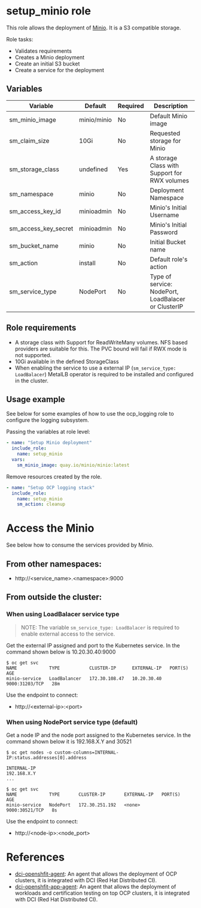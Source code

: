 # setup_minio role

This role allows the deployment of [Minio](https://min.io/). It is a S3 compatible storage.

Role tasks:
  - Validates requirements
  - Creates a Minio deployment
  - Create an initial S3 bucket
  - Create a service for the deployment

## Variables

| Variable                               | Default                       | Required   | Description                                         |
| -------------------------------------- | ----------------------------- | ---------- | ----------------------------------------------------|
| sm_minio_image                         | minio/minio                   | No         | Default Minio image                                 |
| sm_claim_size                          | 10Gi                          | No         | Requested storage for Minio                         |
| sm_storage_class                       | undefined                     | Yes        | A storage Class with Support for RWX volumes        |
| sm_namespace                           | minio                         | No         | Deployment Namespace                                |
| sm_access_key_id                       | minioadmin                    | No         | Minio's Initial Username                            |
| sm_access_key_secret                   | minioadmin                    | No         | Minio's Initial Password                            |
| sm_bucket_name                         | minio                         | No         | Initial Bucket name                                 |
| sm_action                              | install                       | No         | Default role's action                               |
| sm_service_type                        | NodePort                      | No         | Type of service: NodePort, LoadBalacer or ClusterIP |

## Role requirements
  - A storage class with Support for ReadWriteMany volumes. NFS based providers are suitable for this. The PVC bound will fail if RWX mode is not supported.
  - 10Gi available in the defined StorageClass
  - When enabling the service to use a external IP (`sm_service_type: LoadBalacer`) MetalLB operator is required to be installed and configured in the cluster.

## Usage example

See below for some examples of how to use the ocp_logging role to configure the logging subsystem.

Passing the variables at role level:
```yaml
- name: "Setup Minio deployment"
  include_role:
    name: setup_minio
  vars:
    sm_minio_image: quay.io/minio/minio:latest
```

Remove resources created by the role.
```yaml
- name: "Setup OCP logging stack"
  include_role:
    name: setup_minio
    sm_action: cleanup
```

# Access the Minio

See below how to consume the services provided by Minio.

## From other namespaces:
  - http://\<service_name\>.\<namespace\>:9000

## From outside the cluster:

### When using LoadBalacer service type
> NOTE: The variable `sm_service_type: LoadBalacer` is required to enable external access to the service.

Get the external IP assigned and port to the Kubernetes service. In the command shown below is 10.20.30.40:9000
```
$ oc get svc
NAME            TYPE           CLUSTER-IP      EXTERNAL-IP   PORT(S)          AGE
minio-service   LoadBalancer   172.30.108.47   10.20.30.40   9000:31203/TCP   28m
```

Use the endpoint to connect:
  - http://\<external-ip\>:\<port\>

### When using NodePort service type (default)

Get a node IP and the node port assigned to the Kubernetes service. In the command shown below it is 192.168.X.Y and 30521
```
$ oc get nodes -o custom-columns=INTERNAL-IP:status.addresses[0].address

INTERNAL-IP
192.168.X.Y
...

$ oc get svc
NAME            TYPE       CLUSTER-IP       EXTERNAL-IP   PORT(S)          AGE
minio-service   NodePort   172.30.251.192   <none>        9000:30521/TCP   8s
```

Use the endpoint to connect:
  - http://\<node-ip\>:\<node_port\>

# References

* [dci-openshfit-agent](https://github.com/redhat-cip/dci-openshift-agent/): An agent that allows the deployment of OCP clusters, it is integrated with DCI (Red Hat Distributed CI).
* [dci-openshfit-app-agent](https://github.com/redhat-cip/dci-openshift-app-agent/): An agent that allows the deployment of workloads and certification testing on top OCP clusters, it is integrated with DCI (Red Hat Distributed CI).
